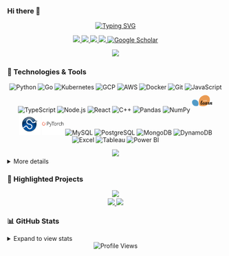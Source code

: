 ### Hi there 👋

<p align="center">
<a href="https://github.com/lasopablo" target="_blank">
    <img src="https://readme-typing-svg.demolab.com?font=Georgia&size=22&duration=1500&pause=10&multiline=true&width=600&height=160&lines=Pablo+Laso;Data+Scientist+(AI+and+Software+Engineer);SWE+@FireworksAI;MS+CS+@KTH+and+@UT+(Sweden+and+The+Netherlands);MS+thesis+(AI)+@Harvard+(Boston,+MA)+and;.;." alt="Typing SVG" />
</a>
<br/>
    
<div align="center">
  <a href="https://lasopablo.github.io/vcard_portfolio/" target="_blank" rel="noopener noreferrer">
    <img src="https://img.shields.io/badge/Portfolio-website-1f425f?style=for-the-badge&logo=globe&logoColor=white">
  </a>
  <a href="https://lasopablo.github.io/resume.pdf" target="_blank" rel="noopener noreferrer">
    <img src="https://img.shields.io/badge/Resume-PDF-critical?style=for-the-badge&logo=adobe&logoColor=white">
  </a>  
  <a href="https://www.linkedin.com/in/lasopablo/" target="_blank" rel="noopener noreferrer">
    <img src="https://img.shields.io/badge/-LinkedIn-0077B5?style=for-the-badge&logo=linkedin&logoColor=white">
  </a>
  <a href="mailto:plaso@kth.se" target="_blank" rel="noopener noreferrer">
    <img src="https://img.shields.io/badge/-Email-D14836?style=for-the-badge&logo=gmail&logoColor=white">
  </a>
  <a href="https://scholar.google.com/citations?user=fg-K6PIAAAAJ&hl=en" target="_blank" rel="noopener noreferrer">
    <img alt='Google Scholar' src='https://img.shields.io/badge/Scholar-4285F4?style=for-the-badge&logo=GoogleScholar&logoColor=white'>
  </a>
</div>
</p>

<div align="center">
  <img src="https://capsule-render.vercel.app/api?type=waving&color=gradient&height=100&section=header"/>
</div>

### 🔧 Technologies & Tools

<p align="center">
  <!-- Core Backend & Infrastructure -->
  <img src="https://img.icons8.com/color/48/000000/python.png" alt="Python">
  <img src="https://go.dev/images/go-logo-blue.svg" width="48" height="48" alt="Go">
  <img src="https://img.icons8.com/color/48/000000/kubernetes.png" alt="Kubernetes">
  <img src="https://img.icons8.com/color/48/000000/google-cloud.png" alt="GCP">
  <img src="https://img.icons8.com/color/48/000000/amazon-web-services.png" alt="AWS">
  <img src="https://img.icons8.com/color/48/000000/docker.png" alt="Docker">
  <img src="https://img.icons8.com/color/48/000000/git.png" alt="Git">
  
  <!-- Web Development -->
  <img src="https://img.icons8.com/color/48/000000/javascript.png" alt="JavaScript">
  <img src="https://img.icons8.com/color/48/000000/typescript.png" alt="TypeScript">
  <img src="https://img.icons8.com/color/48/000000/nodejs.png" alt="Node.js">
  <img src="https://img.icons8.com/color/48/000000/react-native.png" alt="React">
  <img src="https://img.icons8.com/color/48/000000/c-plus-plus-logo.png" alt="C++">
  
  <!-- Data Science -->
  <img src="https://img.icons8.com/color/48/000000/pandas.png" alt="Pandas">
  <img src="https://img.icons8.com/color/48/000000/numpy.png" alt="NumPy">
  <img src="https://raw.githubusercontent.com/github/explore/main/topics/scikit-learn/scikit-learn.png" width="50" height="50" alt="Scikit-learn">
  <img src="https://raw.githubusercontent.com/github/explore/main/topics/scipy/scipy.png" width="50" height="50" alt="SciPy">
  <img src="https://raw.githubusercontent.com/github/explore/main/topics/pytorch/pytorch.png" width="50" height="50" alt="PyTorch">
  
  <!-- Databases -->
  <img src="https://img.icons8.com/color/48/000000/mysql-logo.png" alt="MySQL">
  <img src="https://img.icons8.com/color/48/000000/postgreesql.png" alt="PostgreSQL">
  <img src="https://img.icons8.com/color/48/000000/mongodb.png" alt="MongoDB">
  <img src="https://static-00.iconduck.com/assets.00/aws-dynamodb-icon-454x512-53ebjxww.png" width="50" height="50" alt="DynamoDB">
  
  <!-- Visualization -->
  <img src="https://img.icons8.com/color/48/000000/microsoft-excel-2019.png" alt="Excel">
  <img src="https://img.icons8.com/color/48/000000/tableau-software.png" alt="Tableau">
  <img src="https://img.icons8.com/color/48/000000/power-bi.png" alt="Power BI">
</p>

<div align="center">
  <img src="https://capsule-render.vercel.app/api?type=waving&color=gradient&height=100&section=footer"/>
</div>

<details>
<summary>More details</summary>

#### Core Development
<p align="center">
  <img src="https://img.shields.io/badge/Code-Python-yellow?style=for-the-badge&logo=python&logoColor=white">
  <img src="https://img.shields.io/badge/Code-Go-00ADD8?style=for-the-badge&logo=go&logoColor=white">
  <img src="https://img.shields.io/badge/Code-JavaScript-yellow?style=for-the-badge&logo=javascript&logoColor=white">
  <img src="https://img.shields.io/badge/Code-TypeScript-3178C6?style=for-the-badge&logo=typescript&logoColor=white">
  <img src="https://img.shields.io/badge/Code-C%2B%2B-blue?style=for-the-badge&logo=c%2B%2B&logoColor=white">
</p>

#### Data Science & ML
<p align="center">
  <img src="https://img.shields.io/badge/Lib-Pandas-150458?style=for-the-badge&logo=pandas&logoColor=white">
  <img src="https://img.shields.io/badge/Lib-NumPy-013243?style=for-the-badge&logo=numpy&logoColor=white">
  <img src="https://img.shields.io/badge/Lib-Scikit_learn-F7931E?style=for-the-badge&logo=scikit-learn&logoColor=white">
  <img src="https://img.shields.io/badge/Lib-PyTorch-EE4C2C?style=for-the-badge&logo=pytorch&logoColor=white">
  <img src="https://img.shields.io/badge/Lib-SciPy-8CAAE6?style=for-the-badge&logo=scipy&logoColor=white">
</p>

#### Cloud & DevOps
<p align="center">
  <img src="https://img.shields.io/badge/Cloud-AWS-232F3E?style=for-the-badge&logo=amazon-aws&logoColor=white">
  <img src="https://img.shields.io/badge/Cloud-GCP-4285F4?style=for-the-badge&logo=google-cloud&logoColor=white">
  <img src="https://img.shields.io/badge/Tools-Docker-2496ED?style=for-the-badge&logo=docker&logoColor=white">
  <img src="https://img.shields.io/badge/Tools-Kubernetes-326CE5?style=for-the-badge&logo=kubernetes&logoColor=white">
  <img src="https://img.shields.io/badge/Tools-Git-F05032?style=for-the-badge&logo=git&logoColor=white">
</p>

#### Databases
<p align="center">
  <img src="https://img.shields.io/badge/DB-MySQL-4479A1?style=for-the-badge&logo=mysql&logoColor=white">
  <img src="https://img.shields.io/badge/DB-PostgreSQL-336791?style=for-the-badge&logo=postgresql&logoColor=white">
  <img src="https://img.shields.io/badge/DB-MongoDB-47A248?style=for-the-badge&logo=mongodb&logoColor=white">
  <img src="https://img.shields.io/badge/DB-DynamoDB-4053D6?style=for-the-badge&logo=amazon-dynamodb&logoColor=white">
</p>

</details>

### 🌟 Highlighted Projects
<div align="center">
  <a href="https://github.com/lasopablo/freesurfer-freesurfer-dev-mri_WMHsynthseg/tree/main" target="_blank">
    <img src="https://github-readme-stats.vercel.app/api/pin/?username=lasopablo&repo=freesurfer-freesurfer-dev-mri_WMHsynthseg&theme=radical" />
  </a>
</div>

<div align="center">
  <a href="https://lasopablo.github.io/vcard_portfolio/" target="_blank" rel="noopener noreferrer">
    <img src="https://img.shields.io/badge/View_More_Projects-2ea44f?style=for-the-badge&logo=github&logoColor=white"/>
  </a>
  <a href="https://lasopablo.github.io/vcard_portfolio/" target="_blank" rel="noopener noreferrer">
    <img src="https://img.shields.io/badge/View_Profile-2ea44f?style=for-the-badge&logo=github&logoColor=white" />
  </a>
</div>

### 📊 GitHub Stats

<details>
<summary>Expand to view stats</summary>

<div align="center">
  <!-- Languages card -->
  <a href="https://github.com/lasopablo" target="_blank">
    <img src="https://github-readme-stats.vercel.app/api/top-langs/?username=lasopablo&layout=compact&theme=radical" alt="Top Languages" />
  </a>
  
  <!-- GitHub stats card -->
  <a href="https://github.com/lasopablo" target="_blank">
    <img src="https://github-readme-stats.vercel.app/api?username=lasopablo&show_icons=true&theme=radical&count_private=true" alt="GitHub Stats" />
  </a>

  <!-- GitHub streak stats -->
  <a href="https://github.com/lasopablo" target="_blank">
    <img src="https://github-readme-streak-stats.herokuapp.com/?user=lasopablo&theme=radical" alt="GitHub Streak" />
  </a>

  <!-- GitHub trophies -->
  <a href="https://github.com/lasopablo" target="_blank">
    <img src="https://github-profile-trophy.vercel.app/?username=lasopablo&theme=radical&row=1" alt="GitHub Trophies" />
  </a>
  
  <!-- Dev Metrics -->
  <img src="https://github-profile-summary-cards.vercel.app/api/cards/profile-details?username=lasopablo&theme=radical" alt="Profile Details">
  
  <!-- Code Time Stats -->
  <img src="https://github-profile-summary-cards.vercel.app/api/cards/productive-time?username=lasopablo&theme=radical&utcOffset=-8" alt="Productive Time">
</div>

</details>

<div align="center">
  <img src="https://komarev.com/ghpvc/?username=lasopablo&color=blueviolet" alt="Profile Views" />
</div>
